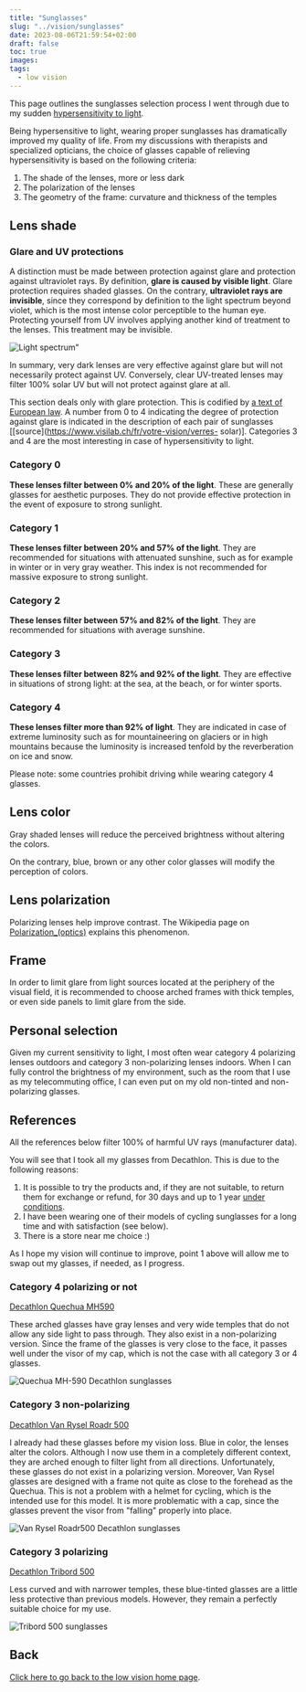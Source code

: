 ```yaml
---
title: "Sunglasses"
slug: "../vision/sunglasses"
date: 2023-08-06T21:59:54+02:00
draft: false
toc: true
images:
tags:
  - low vision
---
```

This page outlines the sunglasses selection process I went through due to my sudden [hypersensitivity to light](..).

Being hypersensitive to light, wearing proper sunglasses has dramatically improved my quality of life. From my discussions with therapists and specialized opticians, the choice of glasses capable of relieving hypersensitivity is based on the following criteria:
1. The shade of the lenses, more or less dark
2. The polarization of the lenses
3. The geometry of the frame: curvature and thickness of the temples

## Lens shade
### Glare and UV protections
A distinction must be made between protection against glare and protection against ultraviolet rays. By definition, **glare is caused by visible light**. Glare protection requires shaded glasses. On the contrary, **ultraviolet rays are invisible**, since they correspond by definition to the light spectrum beyond violet, which is the most intense color perceptible to the human eye. Protecting yourself from UV involves applying another kind of treatment to the lenses. This treatment may be invisible.

![Light spectrum"](/vision/visible-light-spectrum.png)

In summary, very dark lenses are very effective against glare but will not necessarily protect against UV. Conversely, clear UV-treated lenses may filter 100% solar UV but will not protect against glare at all.

This section deals only with glare protection. This is codified by [a text of European law](https://eur-lex.europa.eu/legal-content/EN/TXT/HTML/?uri=CELEX:32016R0425). A number from 0 to 4 indicating the degree of protection against glare is indicated in the description of each pair of sunglasses [[source](https://www.visilab.ch/fr/votre-vision/verres- solar)]. Categories 3 and 4 are the most interesting in case of hypersensitivity to light.

### Category 0
**These lenses filter between 0% and 20% of the light**. These are generally glasses for aesthetic purposes. They do not provide effective protection in the event of exposure to strong sunlight.

### Category 1
**These lenses filter between 20% and 57% of the light**. They are recommended for situations with attenuated sunshine, such as for example in winter or in very gray weather. This index is not recommended for massive exposure to strong sunlight.

### Category 2
**These lenses filter between 57% and 82% of the light**. They are recommended for situations with average sunshine.

### Category 3
**These lenses filter between 82% and 92% of the light**. They are effective in situations of strong light: at the sea, at the beach, or for winter sports.

### Category 4
**These lenses filter more than 92% of light**. They are indicated in case of extreme luminosity such as for mountaineering on glaciers or in high mountains because the luminosity is increased tenfold by the reverberation on ice and snow.

Please note: some countries prohibit driving while wearing category 4 glasses.

## Lens color
Gray shaded lenses will reduce the perceived brightness without altering the colors.

On the contrary, blue, brown or any other color glasses will modify the perception of colors.

## Lens polarization
Polarizing lenses help improve contrast. The Wikipedia page on [Polarization_(optics)](https://en.wikipedia.org/wiki/Polarization_(physics)#Applications_and_examples) explains this phenomenon.

## Frame
In order to limit glare from light sources located at the periphery of the visual field, it is recommended to choose arched frames with thick temples, or even side panels to limit glare from the side.

## Personal selection
Given my current sensitivity to light, I most often wear category 4 polarizing lenses outdoors and category 3 non-polarizing lenses indoors. When I can fully control the brightness of my environment, such as the room that I use as my telecommuting office, I can even put on my old non-tinted and non-polarizing glasses.

## References
All the references below filter 100% of harmful UV rays (manufacturer data).

You will see that I took all my glasses from Decathlon. This is due to the following reasons:
1. It is possible to try the products and, if they are not suitable, to return them for exchange or refund, for 30 days and up to 1 year [under conditions](https://www.decathlon.ch/fr/landing/365-jours-retour/_/R-a-a140016v).
2. I have been wearing one of their models of cycling sunglasses for a long time and with satisfaction (see below).
3. There is a store near me choice :)

As I hope my vision will continue to improve, point 1 above will allow me to swap out my glasses, if needed, as I progress.

### Category 4 polarizing or not
[Decathlon Quechua MH590](https://www.decathlon.ch/fr/p/lunettes-de-soleil-randonnee-mh590-adulte-polarisantes-categorie-4/_/R-p-181313?mc=8548667)

These arched glasses have gray lenses and very wide temples that do not allow any side light to pass through. They also exist in a non-polarizing version. Since the frame of the glasses is very close to the face, it passes well under the visor of my cap, which is not the case with all category 3 or 4 glasses.

![Quechua MH-590 Decathlon sunglasses](/vision/MH-590.png)

### Category 3 non-polarizing
[Decathlon Van Rysel Roadr 500](https://www.decathlon.ch/fr/p/lunettes-de-velo-adulte-roadr-500-categorie-3-noires/_/R-p-181317?mc=8405401)

I already had these glasses before my vision loss. Blue in color, the lenses alter the colors. Although I now use them in a completely different context, they are arched enough to filter light from all directions. Unfortunately, these glasses do not exist in a polarizing version. Moreover, Van Rysel glasses are designed with a frame not quite as close to the forehead as the Quechua. This is not a problem with a helmet for cycling, which is the intended use for this model. It is more problematic with a cap, since the glasses prevent the visor from "falling" properly into place.

![Van Rysel Roadr500 Decathlon sunglasses](/vision/Roadr-500.png)

### Category 3 polarizing
[Decathlon Tribord 500](https://www.decathlon.ch/fr/p/lunettes-de-soleil-polarisees-flottantes-voile-adulte-500-taille-m-petrole/_/R-p-325360)

Less curved and with narrower temples, these blue-tinted glasses are a little less protective than previous models. However, they remain a perfectly suitable choice for my use.

![Tribord 500 sunglasses](/vision/Tribord-500.png)

## Back
[Click here to go back to the low vision home page](..).
